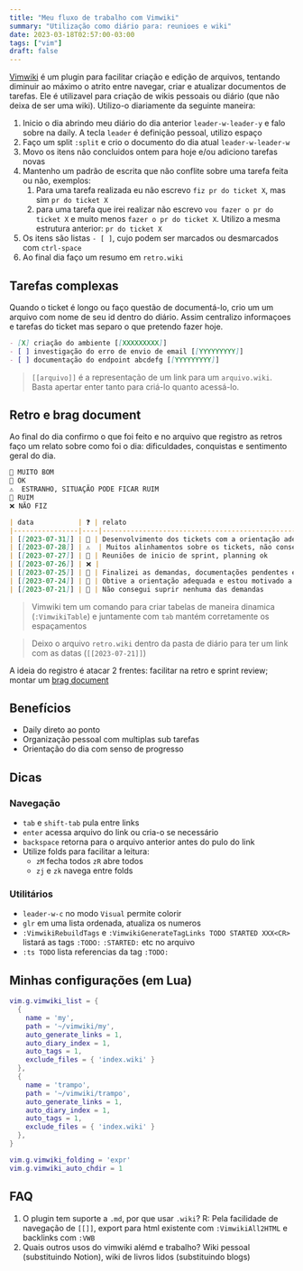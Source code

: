 ```yaml
---
title: "Meu fluxo de trabalho com Vimwiki"
summary: "Utilização como diário para: reunioes e wiki"
date: 2023-03-18T02:57:00-03:00
tags: ["vim"]
draft: false
---
```


[Vimwiki](https://github.com/vimwiki/vimwiki) é um plugin para facilitar criação e edição de arquivos, tentando diminuir ao máximo o atrito entre navegar, criar e atualizar documentos de tarefas. Ele é utilizavel para criação de wikis pessoais ou diário (que não deixa de ser uma wiki). Utilizo-o diariamente da seguinte maneira:

1. Inicio o dia abrindo meu diário do dia anterior `leader-w-leader-y` e falo sobre na daily. A tecla `leader` é definição pessoal, utilizo espaço
2. Faço um split `:split` e crio o documento do dia atual `leader-w-leader-w`
3. Movo os itens não concluidos ontem para hoje e/ou adiciono tarefas novas
4. Mantenho um padrão de escrita que não conflite sobre uma tarefa feita ou não, exemplos:
    1. Para uma tarefa realizada eu não escrevo `fiz pr do ticket X`, mas sim `pr do ticket X`
    2. para uma tarefa que irei realizar não escrevo `vou fazer o pr do ticket X` e muito menos `fazer o pr do ticket X`. Utilizo a mesma estrutura anterior: `pr do ticket X`
5. Os itens são listas `- [ ]`, cujo podem ser marcados ou desmarcados com `ctrl-space`
6. Ao final dia faço um resumo em `retro.wiki`

## Tarefas complexas

Quando o ticket é longo ou faço questão de documentá-lo, crio um um arquivo com nome de seu id dentro do diário. Assim centralizo informaçoes e tarefas do ticket mas separo o que pretendo fazer hoje.

```md
- [X] criação do ambiente [[XXXXXXXXX]]
- [ ] investigação do erro de envio de email [[YYYYYYYYY]]
- [ ] documentação do endpoint abcdefg [[YYYYYYYYY]]
```

> `[[arquivo]]` é a representação de um link para um `arquivo.wiki`. Basta apertar enter tanto para criá-lo quanto acessá-lo.

## Retro e brag document

Ao final do dia confirmo o que foi feito e no arquivo que registro as retros faço um relato sobre como foi o dia: dificuldades, conquistas e sentimento geral do dia.

```md
💚 MUITO BOM
🔵 OK
⚠️  ESTRANHO, SITUAÇÃO PODE FICAR RUIM
🔴 RUIM
❌ NÃO FIZ

| data           | ❓ | relato                                                              | sprint |
|----------------|----|---------------------------------------------------------------------|--------|
| [[2023-07-31]] | 🔵 | Desenvolvimento dos tickets com a orientação adequada               | 2      |
| [[2023-07-28]] | ⚠️  | Muitos alinhamentos sobre os tickets, não consegui iniciar nenhum   | 2      |
| [[2023-07-27]] | 🔵 | Reuniões de inicio de sprint, planning ok                           | 2      |
| [[2023-07-26]] | ❌ |                                                                     | 1      |
| [[2023-07-25]] | 💚 | Finalizei as demandas, documentações pendentes e revisei todos PRs  | 1      |
| [[2023-07-24]] | 🔵 | Obtive a orientação adequada e estou motivado a finalizar a demanda | 1      |
| [[2023-07-21]] | 🔴 | Não consegui suprir nenhuma das demandas                            | 1      |
```

> Vimwiki tem um comando para criar tabelas de maneira dinamica (`:VimwikiTable`) e juntamente com `tab` mantém corretamente os espaçamentos

> Deixo o arquivo `retro.wiki` dentro da pasta de diário para ter um link com as datas (`[[2023-07-21]]`)

A ideia do registro é atacar 2 frentes: facilitar na retro e sprint review; montar um [brag document](https://eltonminetto.dev/post/2022-04-14-brag-document/)

## Benefícios

- Daily direto ao ponto
- Organização pessoal com multiplas sub tarefas
- Orientação do dia com senso de progresso

## Dicas

### Navegação

- `tab` e `shift-tab` pula entre links
- `enter` acessa arquivo do link ou cria-o se necessário
- `backspace` retorna para o arquivo anterior antes do pulo do link
- Utilize folds para facilitar a leitura:
    - `zM` fecha todos `zR` abre todos
    - `zj` e `zk` navega entre folds

### Utilitários

- `leader-w-c` no modo `Visual` permite colorir
- `glr` em uma lista ordenada, atualiza os numeros
- `:VimwikiRebuildTags` e `:VimwikiGenerateTagLinks TODO STARTED XXX<CR>` listará as tags `:TODO:` `:STARTED:` etc no arquivo
- `:ts TODO` lista referencias da tag `:TODO:`

## Minhas configurações (em Lua)

```lua
vim.g.vimwiki_list = {
  {
    name = 'my',
    path = '~/vimwiki/my',
    auto_generate_links = 1,
    auto_diary_index = 1,
    auto_tags = 1,
    exclude_files = { 'index.wiki' }
  },
  {
    name = 'trampo',
    path = '~/vimwiki/trampo',
    auto_generate_links = 1,
    auto_diary_index = 1,
    auto_tags = 1,
    exclude_files = { 'index.wiki' }
  },
}

vim.g.vimwiki_folding = 'expr'
vim.g.vimwiki_auto_chdir = 1
```

## FAQ

1. O plugin tem suporte a `.md`, por que usar `.wiki`? R: Pela facilidade de navegação de `[[]]`, export para html existente com `:VimwikiAll2HTML` e backlinks com `:VWB`
2. Quais outros usos do vimwiki alémd e trabalho? Wiki pessoal (substituindo Notion), wiki de livros lidos (substituindo blogs)
